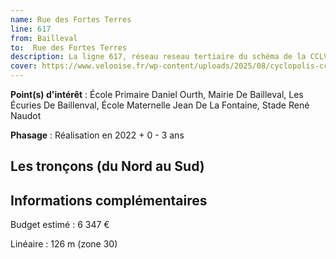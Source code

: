 ```yaml
---
name: Rue des Fortes Terres
line: 617
from: Bailleval
to:  Rue des Fortes Terres 
description: La ligne 617, réseau reseau tertiaire du schéma de la CCLVD (tronçon 17) concerne Bailleval - Rue des Fortes Terres
cover: https://www.velooise.fr/wp-content/uploads/2025/08/cyclopolis-cclvd-17.jpg
---
```


**Point(s) d'intérêt** : École Primaire Daniel Ourth, Mairie De Bailleval, Les Écuries De Baillenval, École Maternelle Jean De La Fontaine, Stade René Naudot

**Phasage** : Réalisation en 2022 + 0 - 3 ans

## Les tronçons (du Nord au Sud)

## Informations complémentaires

Budget estimé :  6 347 € 

Linéaire : 126 m (zone 30)

